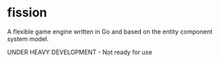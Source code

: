 fission
=======

A flexible game engine written in Go and based on the entity component system model.

UNDER HEAVY DEVELOPMENT - Not ready for use
